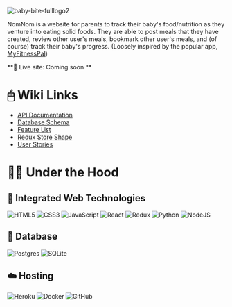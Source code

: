 ![baby-bite-fulllogo2](https://user-images.githubusercontent.com/102837663/197651218-1b6c81d7-a507-4c89-bdd2-6b9a6e92c53d.png)

NomNom is a website for parents to track their baby's food/nutrition as they venture into eating solid foods. They are able to post meals that they have created, review other user's meals, bookmark other user's meals, and (of course) track their baby's progress. (Loosely inspired by the popular app, [MyFitnessPal](https://www.myfitnesspal.com))

**🚀 Live site: Coming soon **

# 🖱 Wiki Links
* [API Documentation](https://github.com/MacFlyOSX/nomNom/wiki/API-Documentation)
* [Database Schema](https://github.com/MacFlyOSX/nomNom/wiki/Database-Schema)
* [Feature List](https://github.com/MacFlyOSX/nomNom/wiki/Feature-List)
* [Redux Store Shape](https://github.com/MacFlyOSX/nomNom/wiki/Redux-Store-Shape)
* [User Stories](https://github.com/MacFlyOSX/nomNom/wiki/User-Stories)

# 🧑‍💻 Under the Hood

## 🤖 Integrated Web Technologies
![HTML5](https://img.shields.io/badge/html5-%23E34F26.svg?style=for-the-badge&logo=html5&logoColor=white)
![CSS3](https://img.shields.io/badge/css3-%231572B6.svg?style=for-the-badge&logo=css3&logoColor=white)
![JavaScript](https://img.shields.io/badge/javascript-%23323330.svg?style=for-the-badge&logo=javascript&logoColor=%23F7DF1E)
![React](https://img.shields.io/badge/react-%2320232a.svg?style=for-the-badge&logo=react&logoColor=%2361DAFB)
![Redux](https://img.shields.io/badge/redux-%23593d88.svg?style=for-the-badge&logo=redux&logoColor=white)
![Python](https://img.shields.io/badge/python-3670A0?style=for-the-badge&logo=python&logoColor=ffdd54)
![NodeJS](https://img.shields.io/badge/node.js-6DA55F?style=for-the-badge&logo=node.js&logoColor=white)

## 💾 Database
![Postgres](https://img.shields.io/badge/postgres-%23316192.svg?style=for-the-badge&logo=postgresql&logoColor=white) 
![SQLite](https://img.shields.io/badge/sqlite-%2307405e.svg?style=for-the-badge&logo=sqlite&logoColor=white)

## ☁️ Hosting
![Heroku](https://img.shields.io/badge/heroku-%23430098.svg?style=for-the-badge&logo=heroku&logoColor=white)
![Docker](https://img.shields.io/badge/docker-%230db7ed.svg?style=for-the-badge&logo=docker&logoColor=white)
![GitHub](https://img.shields.io/badge/github-%23121011.svg?style=for-the-badge&logo=github&logoColor=white)
